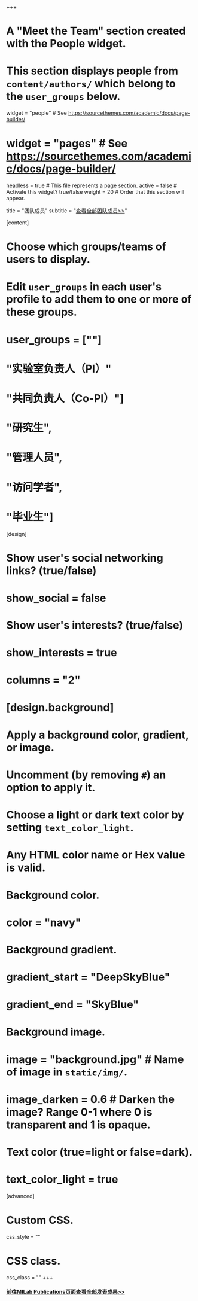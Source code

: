 +++
# A "Meet the Team" section created with the People widget.
# This section displays people from `content/authors/` which belong to the `user_groups` below.

widget = "people"  # See https://sourcethemes.com/academic/docs/page-builder/
# widget = "pages"  # See https://sourcethemes.com/academic/docs/page-builder/
headless = true  # This file represents a page section.
active = false  # Activate this widget? true/false
weight = 20  # Order that this section will appear.

title = "团队成员"
subtitle = "[查看全部团队成员>>](https://wiki.milab.wiki/display/SL/Lab+Members)"

[content]
  # Choose which groups/teams of users to display.
  #   Edit `user_groups` in each user's profile to add them to one or more of these groups.
#  user_groups = [""]
#                 "实验室负责人（PI）"
#                 "共同负责人（Co-PI）"]
#                 "研究生",
#                 "管理人员",
#                 "访问学者",
#                 "毕业生"]

[design]
  # Show user's social networking links? (true/false)
#   show_social = false

  # Show user's interests? (true/false)
#   show_interests = true

#   columns = "2"
# [design.background]
  # Apply a background color, gradient, or image.
  #   Uncomment (by removing `#`) an option to apply it.
  #   Choose a light or dark text color by setting `text_color_light`.
  #   Any HTML color name or Hex value is valid.
  
  # Background color.
  # color = "navy"
  
  # Background gradient.
  # gradient_start = "DeepSkyBlue"
  # gradient_end = "SkyBlue"
  
  # Background image.
  # image = "background.jpg"  # Name of image in `static/img/`.
  # image_darken = 0.6  # Darken the image? Range 0-1 where 0 is transparent and 1 is opaque.

  # Text color (true=light or false=dark).
  # text_color_light = true  
  
[advanced]
 # Custom CSS. 
 css_style = ""
 
 # CSS class.
 css_class = ""
+++
#### [前往MILab Publications页面查看全部发表成果>>](https://lvkykt9ukgn.feishu.cn/wiki/UhJYwH8xfi8kF0kHav2cAndsnjc?fromScene=spaceOverview)
